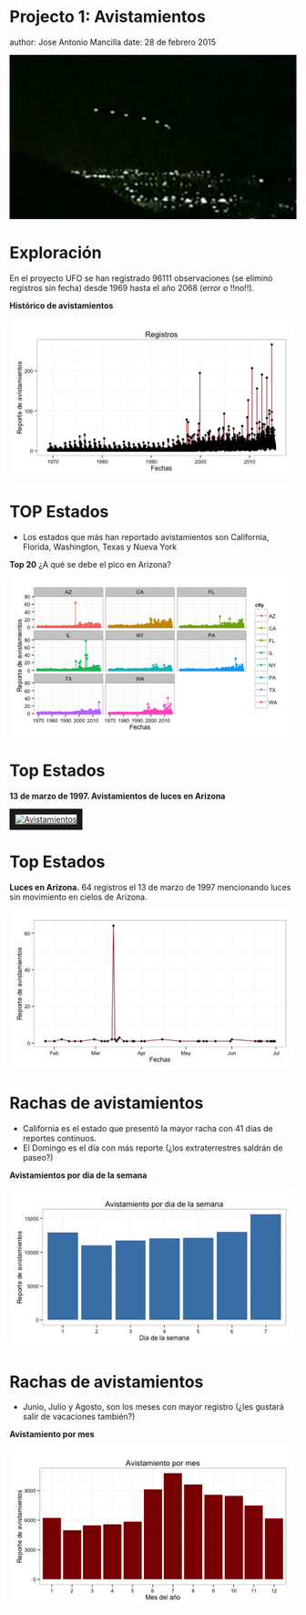 Projecto 1:  Avistamientos
========================================================
author: Jose Antonio Mancilla
date: 28 de febrero 2015

![ufo](images/az.png)


Exploración
========================================================

En el proyecto UFO se han registrado 96111 observaciones (se eliminó registros sin fecha) desde 1969 hasta el año 2068 (error o !!no!!).

**Histórico de avistamientos**

![histo](images/registros.png)


TOP Estados
========================================================

- Los estados que más han reportado avistamientos son California, Florida, Washington, Texas y Nueva York

**Top 20**  ¿A qué se debe el pico en Arizona?

![top](images/edo.png)


Top Estados
========================================================

**13 de marzo de 1997. Avistamientos de luces en Arizona**

<a href="http://www.youtube.com/watch?feature=player_embedded&v=ymCmI-MvIeU&noredirect=1
" target="_blank"><img src="http://img.youtube.com/vi/ymCmI-MvIeU&noredirect=1/0.jpg"
alt="Avistamientos" width="240" height="180" border="10" /></a>


Top Estados
========================================================

**Luces en Arizona.** 64 registros el 13 de marzo
de 1997 mencionando luces sin movimiento en cielos de Arizona.

![arizona](images/azh.png)


Rachas de avistamientos
========================================================

- California es el estado que presentó la mayor racha con 41 dias de reportes continuos.
- El Domingo es el día con más reporte (¿los extraterrestres saldrán de paseo?)

**Avistamientos por dia de la semana**

![day](images/day.png)


Rachas de avistamientos
========================================================

- Junio, Julio y Agosto, son los meses con mayor registro (¿les gustará salir de vacaciones también?)

**Avistamiento por mes**

![mes](images/month.png)

